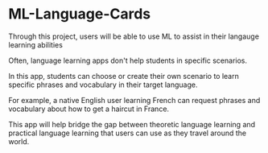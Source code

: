 # ML-Language-Cards

Through this project, users will be able to use ML to assist in their langauge learning abilities

Often, language learning apps don't help students in specific scenarios.

In this app, students can choose or create their own scenario to learn specific phrases and vocabulary in their target language.

For example, a native English user learning French can request phrases and vocabulary about how to get a haircut in France. 

This app will help bridge the gap between theoretic language learning and practical language learning that users can use as they travel around the world.